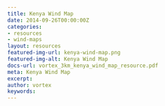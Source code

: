 ```yaml
---
title: Kenya Wind Map
date: 2014-09-26T00:00:00Z
categories:
- resources
- wind-maps
layout: resources
featured-img-url: kenya-wind-map.png
featured-img-alt: Kenya Wind Map
docs-url: vortex_3km_kenya_wind_map_resource.pdf
meta: Kenya Wind Map
excerpt: 
author: vortex
keywords: 
---
```


